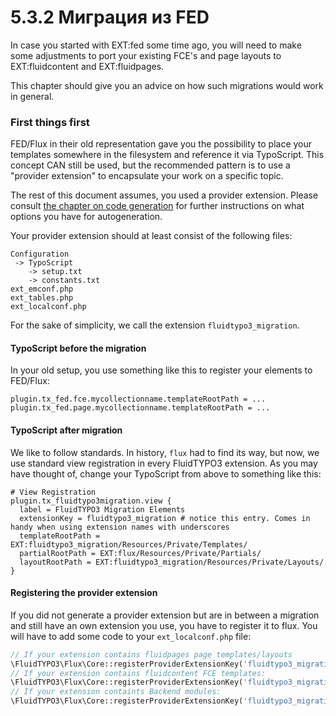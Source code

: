 5.3.2 Миграция из FED
=====================

In case you started with EXT:fed some time ago, you will need to make some adjustments to port your existing FCE's and
page layouts to EXT:fluidcontent and EXT:fluidpages.

This chapter should give you an advice on how such migrations would work in general.

### First things first

FED/Flux in their old representation gave you the possibility to place your templates somewhere in the filesystem
and reference it via TypoScript. This concept CAN still be used, but the recommended pattern is to use a
"provider extension" to encapsulate your work on a specific topic.

The rest of this document assumes, you used a provider extension. Please consult
[the chapter on code generation](../../3.Templating/3.1.ProviderExtension/3.1.1.GeneratingProviderExtensions.md) for further instructions on what options you have for autogeneration.

Your provider extension should at least consist of the following files:
```plain
Configuration
 -> TypoScript
    -> setup.txt
    -> constants.txt
ext_emconf.php
ext_tables.php
ext_localconf.php
```

For the sake of simplicity, we call the extension ``fluidtypo3_migration``.

#### TypoScript before the migration

In your old setup, you use something like this to register your elements to FED/Flux:
```
plugin.tx_fed.fce.mycollectionname.templateRootPath = ...
plugin.tx_fed.page.mycollectionname.templateRootPath = ...
```

#### TypoScript after migration

We like to follow standards. In history, ``flux`` had to find its way, but now, we use standard view registration in
every FluidTYPO3 extension. As you may have thought of, change your TypoScript from above to something like this:

```plain
# View Registration
plugin.tx_fluidtypo3migration.view {
  label = FluidTYPO3 Migration Elements
  extensionKey = fluidtypo3_migration # notice this entry. Comes in handy when using extension names with underscores
  templateRootPath = EXT:fluidtypo3_migration/Resources/Private/Templates/
  partialRootPath = EXT:flux/Resources/Private/Partials/
  layoutRootPath = EXT:fluidtypo3_migration/Resources/Private/Layouts/
}
```

#### Registering the provider extension

If you did not generate a provider extension but are in between a migration and still have an own extension you use, you
have to register it to flux. You will have to add some code to your ``ext_localconf.php`` file:

```php
// If your extension contains fluidpages page templates/layouts
\FluidTYPO3\Flux\Core::registerProviderExtensionKey('fluidtypo3_migration', 'Page');
// If your extension contains fluidcontent FCE templates:
\FluidTYPO3\Flux\Core::registerProviderExtensionKey('fluidtypo3_migration', 'Content');
// If your extension containts Backend modules:
\FluidTYPO3\Flux\Core::registerProviderExtensionKey('fluidtypo3_migration', 'Backend');
```
